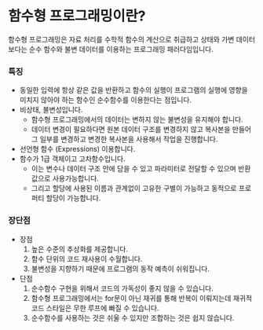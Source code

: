 # 함수형 프로그래밍이란?

함수형 프로그래밍은 자료 처리를 수학적 함수의 계산으로 취급하고 상태와 가변 데이터보다는 순수 함수와 불변 데이터를 이용하는 프로그래밍 패러다임입니다.

### 특징

- 동일한 입력에 항상 같은 값을 반환하고 함수의 실행이 프로그램의 실행에 영향을 미치지 않아야 하는 함수인 순수함수를 이용한다는 점입니다.
- 비상태, 불변성입니다.
    - 함수형 프로그래밍에서의 데이터는 변하지 않는 불변성을 유지해야 합니다.
    - 데이터 변경이 필요하다면 원본 데이터 구조를 변경하지 않고 복사본을 만들어 그 일부를 변경하고 변경한 복사본을 사용해서 작업을 진행합니다.
- 선언형 함수 (Expressions) 이용합니다.
- 함수가 1급 객체이고 고차함수입니다.
    - 이는 변수나 데이터 구조 안에 담을 수 있고 파라미터로 전달할 수 있으며 반환값으로 사용가능합니다.
    - 그리고 할당에 사용된 이름과 관계없이 고유한 구별이 가능하고 동적으로 프로퍼티 할당이 가능합니다.

### 장단점

- 장점
    1. 높은 수준의 추상화를 제공합니다.
    2. 함수 단위의 코드 재사용이 수월합니다.
    3. 불변성을 지향하기 때문에 프로그램의 동작 예측이 쉬워집니다.
- 단점
    1. 순수함수 구현을 위해서 코드의 가독성이 좋지 않을 수 있습니다.
    2. 함수형 프로그래밍에서는 for문이 아닌 재귀를 통해 반복이 이뤄지는데 재귀적 코드 스타일은 무한 루프에 빠질 수 있습니다.
    3. 순수함수를 사용하는 것은 쉬울 수 있지만 조합하는 것은 쉽지 않습니다.
